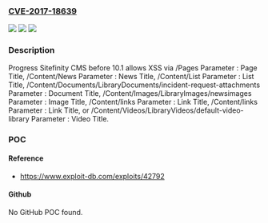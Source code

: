 ### [CVE-2017-18639](https://cve.mitre.org/cgi-bin/cvename.cgi?name=CVE-2017-18639)
![](https://img.shields.io/static/v1?label=Product&message=n%2Fa&color=blue)
![](https://img.shields.io/static/v1?label=Version&message=n%2Fa&color=blue)
![](https://img.shields.io/static/v1?label=Vulnerability&message=n%2Fa&color=brighgreen)

### Description

Progress Sitefinity CMS before 10.1 allows XSS via /Pages Parameter : Page Title, /Content/News Parameter : News Title, /Content/List Parameter : List Title, /Content/Documents/LibraryDocuments/incident-request-attachments Parameter : Document Title, /Content/Images/LibraryImages/newsimages Parameter : Image Title, /Content/links Parameter : Link Title, /Content/links Parameter : Link Title, or /Content/Videos/LibraryVideos/default-video-library Parameter : Video Title.

### POC

#### Reference
- https://www.exploit-db.com/exploits/42792

#### Github
No GitHub POC found.

